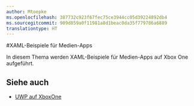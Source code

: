 ```yaml
---
author: Mtoepke
ms.openlocfilehash: 387732c923f67fec75ce3944cc05d39224892db4
ms.sourcegitcommit: 909d859a0f11981a8d1beac0da35f779786a6889
translationtype: HT
---
```

#<a name="xaml-samples-for-media-apps"></a>XAML-Beispiele für Medien-Apps

In diesem Thema werden XAML-Beispiele für Medien-Apps auf Xbox One aufgeführt.

## <a name="see-also"></a>Siehe auch
- [UWP auf XboxOne](index.md)
